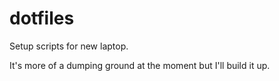 # dotfiles

Setup scripts for new laptop.

It's more of a dumping ground at the moment but I'll build it up.

